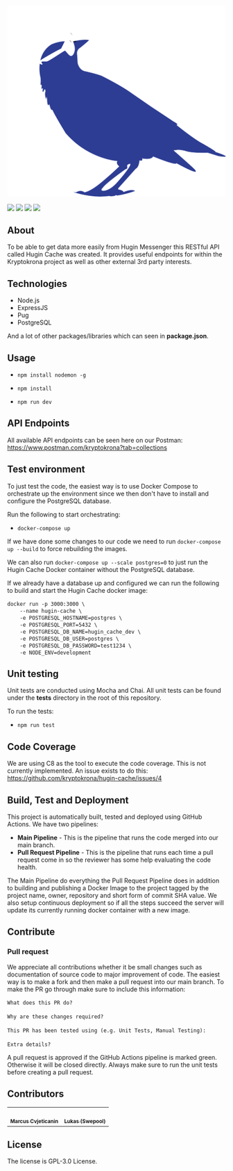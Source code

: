 ![Hugin Neon](./public/img/hugin-neon.png)

<p>
<a href="https://chat.kryptokrona.se"><img src="https://img.shields.io/discord/562673808582901793?label=Discord&logo=Discord&logoColor=white&style=plastic"></a> 
<a href="https://github.com/kryptokrona/hugin-cache/releases"><img src="https://img.shields.io/github/v/release/kryptokrona/hugin-cache?label=Release&style=plastic"></a>
<a href="https://github.com/kryptokrona/hugin-cache/releases"><img src="https://img.shields.io/github/downloads/kryptokrona/hugin-cache/total?label=Downloads&style=plastic"></a>
<a href="https://twitter.com/kryptokrona"><img src="https://img.shields.io/twitter/follow/kryptokrona"></a>
</p>

## About

To be able to get data more easily from Hugin Messenger this RESTful API called Hugin Cache was created. It provides useful endpoints for within the Kryptokrona project as well as other external 3rd party interests. 

## Technologies

- Node.js
- ExpressJS
- Pug
- PostgreSQL

And a lot of other packages/libraries which can seen in **package.json**.

## Usage

- `npm install nodemon -g`

- `npm install`

- `npm run dev`

## API Endpoints

All available API endpoints can be seen here on our Postman: https://www.postman.com/kryptokrona?tab=collections

## Test environment

To just test the code, the easiest way is to use Docker Compose to orchestrate up the environment since we then don't have to install and configure the PostgreSQL database. 

Run the following to start orchestrating:

- `docker-compose up`

If we have done some changes to our code we need to run `docker-compose up --build` to force rebuilding the images.

We can also run `docker-compose up --scale postgres=0` to just run the Hugin Cache Docker container without the PostgreSQL database.

If we already have a database up and configured we can run the following to build and start the Hugin Cache docker image:

```
docker run -p 3000:3000 \
    --name hugin-cache \
    -e POSTGRESQL_HOSTNAME=postgres \
    -e POSTGRESQL_PORT=5432 \
    -e POSTGRESQL_DB_NAME=hugin_cache_dev \
    -e POSTGRESQL_DB_USER=postgres \
    -e POSTGRESQL_DB_PASSWORD=test1234 \
    -e NODE_ENV=development
```

## Unit testing

Unit tests are conducted using Mocha and Chai. All unit tests can be found under the **tests** directory in the root of
this repository.

To run the tests:

- `npm run test`

## Code Coverage

We are using C8 as the tool to execute the code coverage. This is not currently implemented. An issue exists to do this: https://github.com/kryptokrona/hugin-cache/issues/4

## Build, Test and Deployment

This project is automatically built, tested and deployed using GitHub Actions. We have two pipelines:

- **Main Pipeline** - This is the pipeline that runs the code merged into our main branch.
- **Pull Request Pipeline** - This is the pipeline that runs each time a pull request come in so the reviewer has some help evaluating the code health.

The Main Pipeline do everything the Pull Request Pipeline does in addition to building and publishing a Docker Image to
the project tagged by the project name, owner, repository and short form of commit SHA value. We also setup continuous deployment
so if all the steps succeed the server will update its currently running docker container with a new image. 

## Contribute

### Pull request

We appreciate all contributions whether it be small changes such as documentation of source code to major improvement of code. The easiest way is to make a fork and then make a pull request into our main branch. To make the PR go through make sure to include this information:

```
What does this PR do?

Why are these changes required?

This PR has been tested using (e.g. Unit Tests, Manual Testing):

Extra details?
```

A pull request is approved if the GitHub Actions pipeline is marked green. Otherwise it will be closed directly. Always make sure to run the unit tests before creating a pull request.

## Contributors


<!-- ALL-CONTRIBUTORS-LIST:START - Do not remove or modify this section -->
<!-- prettier-ignore-start -->
<!-- markdownlint-disable -->
<table>
  <tr>
    <td align="center"><a href="https://github.com/mjovanc"><img src="https://avatars.githubusercontent.com/u/33717111?v=4" width="100px;" alt=""/><br /><sub><b>Marcus Cvjeticanin</b></sub></a><br /></td>
    <td align="center"><a href="https://github.com/Swepool"><img src="https://avatars.githubusercontent.com/u/36674091?v=4" width="100px;" alt=""/><br /><sub><b>Lukas (Swepool)</b></sub></a><br /></td>
  </tr>
    
</table>

<!-- markdownlint-enable -->
<!-- prettier-ignore-end -->
<!-- ALL-CONTRIBUTORS-LIST:END -->

## License

The license is GPL-3.0 License.